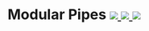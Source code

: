 # Modular Pipes [![](http://cf.way2muchnoise.eu/modular-pipes.svg) ![](https://cf.way2muchnoise.eu/packs/modular-pipes.svg) ![](http://cf.way2muchnoise.eu/versions/modular-pipes.svg)](https://www.curseforge.com/minecraft/mc-mods/modular-pipes)